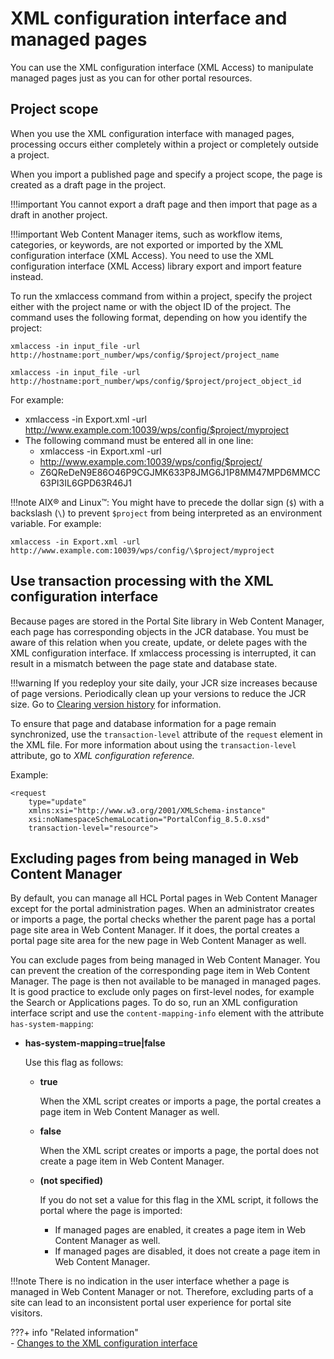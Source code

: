 # XML configuration interface and managed pages

You can use the XML configuration interface (XML Access) to manipulate managed pages just as you can for other portal resources.

## Project scope

When you use the XML configuration interface with managed pages, processing occurs either completely within a project or completely outside a project.

When you import a published page and specify a project scope, the page is created as a draft page in the project.

!!!important
    You cannot export a draft page and then import that page as a draft in another project.

!!!important
    Web Content Manager items, such as workflow items, categories, or keywords, are not exported or imported by the XML configuration interface (XML Access). You need to use the XML configuration interface (XML Access) library export and import feature instead.

To run the xmlaccess command from within a project, specify the project either with the project name or with the object ID of the project. The command uses the following format, depending on how you identify the project:

```
xmlaccess -in input_file -url http://hostname:port_number/wps/config/$project/project_name
```

```
xmlaccess -in input_file -url http://hostname:port_number/wps/config/$project/project_object_id
```

For example:

-   xmlaccess -in Export.xml -url http://www.example.com:10039/wps/config/$project/myproject
-   The following command must be entered all in one line:
    -   xmlaccess -in Export.xml -url
    -   http://www.example.com:10039/wps/config/$project/
    -   Z6QReDeN9E86O46P9CGJMK633P8JMG6J1P8MM47MPD6MMCC63PI3IL6GPD63R46J1

!!!note
    AIX® and Linux™: You might have to precede the dollar sign (`$`) with a backslash (`\`) to prevent `$project` from being interpreted as an environment variable. For example:

```
xmlaccess -in Export.xml -url http://www.example.com:10039/wps/config/\$project/myproject
```

## Use transaction processing with the XML configuration interface

Because pages are stored in the Portal Site library in Web Content Manager, each page has corresponding objects in the JCR database. You must be aware of this relation when you create, update, or delete pages with the XML configuration interface. If xmlaccess processing is interrupted, it can result in a mismatch between the page state and database state.

!!!warning
    If you redeploy your site daily, your JCR size increases because of page versions. Periodically clean up your versions to reduce the JCR size. Go to [Clearing version history](../../../../../../wcm_configuration/wcm_adm_tools/wcm_admin_clear_versions.md) for information.

To ensure that page and database information for a page remain synchronized, use the `transaction-level` attribute of the `request` element in the XML file. For more information about using the `transaction-level` attribute, go to *XML configuration reference.*

Example:

```
<request 
    type="update" 
    xmlns:xsi="http://www.w3.org/2001/XMLSchema-instance" 
    xsi:noNamespaceSchemaLocation="PortalConfig_8.5.0.xsd"
    transaction-level="resource">
```

## Excluding pages from being managed in Web Content Manager

By default, you can manage all HCL Portal pages in Web Content Manager except for the portal administration pages. When an administrator creates or imports a page, the portal checks whether the parent page has a portal page site area in Web Content Manager. If it does, the portal creates a portal page site area for the new page in Web Content Manager as well.

You can exclude pages from being managed in Web Content Manager. You can prevent the creation of the corresponding page item in Web Content Manager. The page is then not available to be managed in managed pages. It is good practice to exclude only pages on first-level nodes, for example the Search or Applications pages. To do so, run an XML configuration interface script and use the `content-mapping-info` element with the attribute `has-system-mapping`:

-   **has-system-mapping=true|false**

    Use this flag as follows:

    -   **true**

        When the XML script creates or imports a page, the portal creates a page item in Web Content Manager as well.

    -   **false**

        When the XML script creates or imports a page, the portal does not create a page item in Web Content Manager.

    -   **(not specified)**

        If you do not set a value for this flag in the XML script, it follows the portal where the page is imported:

        -   If managed pages are enabled, it creates a page item in Web Content Manager as well.
        -   If managed pages are disabled, it does not create a page item in Web Content Manager.

!!!note
    There is no indication in the user interface whether a page is managed in Web Content Manager or not. Therefore, excluding parts of a site can lead to an inconsistent portal user experience for portal site visitors.


???+ info "Related information"  
    -   [Changes to the XML configuration interface](../../../../../../../deploy_dx/manage/portal_admin_tools/xml_config_interface/adxmlchg.md)

